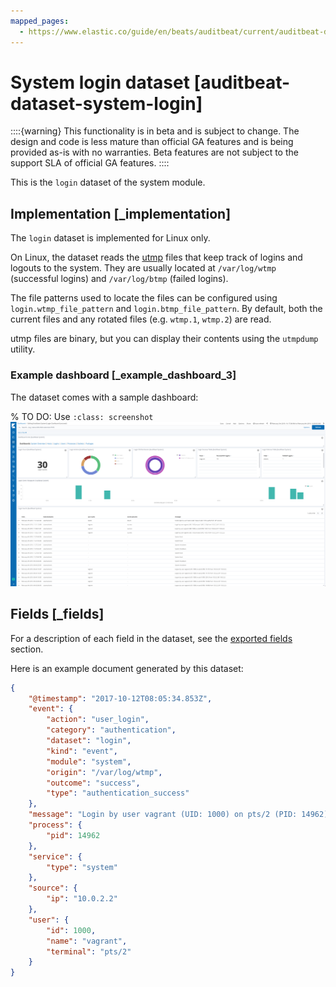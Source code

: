 ```yaml
---
mapped_pages:
  - https://www.elastic.co/guide/en/beats/auditbeat/current/auditbeat-dataset-system-login.html
---
```


# System login dataset [auditbeat-dataset-system-login]

::::{warning}
This functionality is in beta and is subject to change. The design and code is less mature than official GA features and is being provided as-is with no warranties. Beta features are not subject to the support SLA of official GA features.
::::


This is the `login` dataset of the system module.


## Implementation [_implementation]

The `login` dataset is implemented for Linux only.

On Linux, the dataset reads the [utmp](https://en.wikipedia.org/wiki/Utmp) files that keep track of logins and logouts to the system. They are usually located at `/var/log/wtmp` (successful logins) and `/var/log/btmp` (failed logins).

The file patterns used to locate the files can be configured using `login.wtmp_file_pattern` and `login.btmp_file_pattern`. By default, both the current files and any rotated files (e.g. `wtmp.1`, `wtmp.2`) are read.

utmp files are binary, but you can display their contents using the `utmpdump` utility.


### Example dashboard [_example_dashboard_3]

The dataset comes with a sample dashboard:

% TO DO: Use `:class: screenshot`
![Auditbeat System Login Dashboard](images/auditbeat-system-login-dashboard.png)


## Fields [_fields]

For a description of each field in the dataset, see the [exported fields](/reference/auditbeat/exported-fields-system.md) section.

Here is an example document generated by this dataset:

```json
{
    "@timestamp": "2017-10-12T08:05:34.853Z",
    "event": {
        "action": "user_login",
        "category": "authentication",
        "dataset": "login",
        "kind": "event",
        "module": "system",
        "origin": "/var/log/wtmp",
        "outcome": "success",
        "type": "authentication_success"
    },
    "message": "Login by user vagrant (UID: 1000) on pts/2 (PID: 14962) from 10.0.2.2 (IP: 10.0.2.2)",
    "process": {
        "pid": 14962
    },
    "service": {
        "type": "system"
    },
    "source": {
        "ip": "10.0.2.2"
    },
    "user": {
        "id": 1000,
        "name": "vagrant",
        "terminal": "pts/2"
    }
}
```
